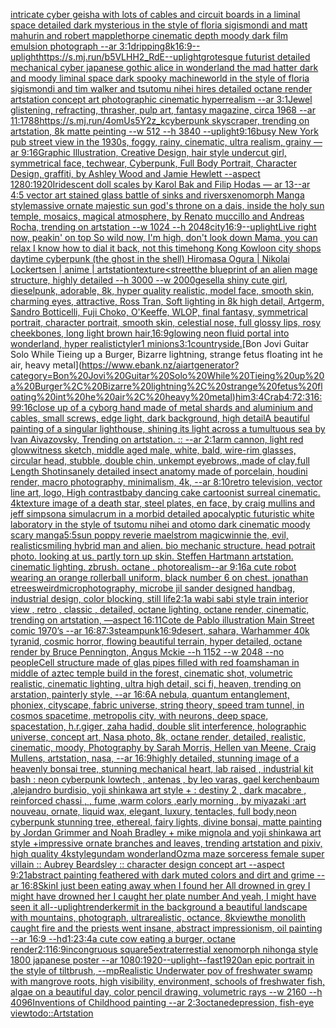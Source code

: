 [intricate cyber geisha with lots of cables and circuit boards in a liminal space detailed dark mysterious in the style of floria sigismondi and matt mahurin and robert mapplethorpe cinematic depth moody dark film emulsion photograph --ar 3:1](https://www.ebank.nz/aiartgenerator?category=intricate%20cyber%20geisha%20with%20lots%20of%20cables%20and%20circuit%20boards%20in%20a%20liminal%20space%20detailed%20dark%20mysterious%20in%20the%20style%20of%20floria%20sigismondi%20and%20matt%20mahurin%20and%20robert%20mapplethorpe%20cinematic%20depth%20moody%20dark%20film%20emulsion%20photograph%20--ar%203%3A1)[dripping](https://www.ebank.nz/aiartgenerator?category=dripping)[8k](https://www.ebank.nz/aiartgenerator?category=8k)[16:9](https://www.ebank.nz/aiartgenerator?category=16%3A9)[--uplight](https://www.ebank.nz/aiartgenerator?category=--uplight)[<https://s.mj.run/b5VLHH2_RdE>](https://www.ebank.nz/aiartgenerator?category=%3Chttps%3A//s.mj.run/b5VLHH2_RdE%3E)[--uplight](https://www.ebank.nz/aiartgenerator?category=--uplight)[grotesque futurist detailed mechanical cyber japanese gothic alice in wonderland the mad hatter dark and moody liminal space dark spooky machineworld in the style of floria sigismondi and tim walker and tsutomu nihei hires detailed octane render artstation concept art photographic cinematic hyperrealism --ar 3:1](https://www.ebank.nz/aiartgenerator?category=grotesque%20futurist%20detailed%20mechanical%20cyber%20japanese%20gothic%20alice%20in%20wonderland%20the%20mad%20hatter%20dark%20and%20moody%20liminal%20space%20dark%20spooky%20machineworld%20in%20the%20style%20of%20floria%20sigismondi%20and%20tim%20walker%20and%20tsutomu%20nihei%20hires%20detailed%20octane%20render%20artstation%20concept%20art%20photographic%20cinematic%20hyperrealism%20--ar%203%3A1)[Jewel glistening, refracting, thrasher, pulp art, fantasy magazine, circa 1968 --ar 11:17](https://www.ebank.nz/aiartgenerator?category=Jewel%20glistening%2C%20refracting%2C%20thrasher%2C%20pulp%20art%2C%20fantasy%20magazine%2C%20circa%201968%20--ar%2011%3A17)[88](https://www.ebank.nz/aiartgenerator?category=88)[<https://s.mj.run/4omUs5Y2z_k>](https://www.ebank.nz/aiartgenerator?category=%3Chttps%3A//s.mj.run/4omUs5Y2z_k%3E)[cyberpunk skyscraper, trending on artstation, 8k matte peinting --w 512 --h 3840 --uplight](https://www.ebank.nz/aiartgenerator?category=cyberpunk%20skyscraper%2C%20trending%20on%20artstation%2C%208k%20matte%20peinting%20--w%20512%20--h%203840%20--uplight)[9:16](https://www.ebank.nz/aiartgenerator?category=9%3A16)[busy New York pub street view in the 1930s, foggy, rainy, cinematic, ultra realism, grainy —ar 9:16](https://www.ebank.nz/aiartgenerator?category=busy%20New%20York%20pub%20street%20view%20in%20the%201930s%2C%20foggy%2C%20rainy%2C%20cinematic%2C%20ultra%20realism%2C%20grainy%20%E2%80%94ar%209%3A16)[Graphic Illustration, Creative Design, hair style undercut girl, symmetrical face, techwear, Cyberpunk, Full Body Portrait, Character Design, graffiti, by Ashley Wood and Jamie Hewlett --aspect 1280:1920](https://www.ebank.nz/aiartgenerator?category=Graphic%20Illustration%2C%20Creative%20Design%2C%20hair%20style%20undercut%20girl%2C%20symmetrical%20face%2C%20techwear%2C%20Cyberpunk%2C%20Full%20Body%20Portrait%2C%20Character%20Design%2C%20graffiti%2C%20by%20Ashley%20Wood%20and%20Jamie%20Hewlett%20--aspect%201280%3A1920)[Iridescent doll scales by Karol Bak and Filip Hodas — ar 13](https://www.ebank.nz/aiartgenerator?category=Iridescent%20doll%20scales%20by%20Karol%20Bak%20and%20Filip%20Hodas%20%E2%80%94%20ar%2013)[--ar 4:5 vector art stained glass battle of sinks and rivers](https://www.ebank.nz/aiartgenerator?category=--ar%204%3A5%20vector%20art%20stained%20glass%20battle%20of%20sinks%20and%20rivers)[xenomorph Manga style](https://www.ebank.nz/aiartgenerator?category=xenomorph%20Manga%20style)[massive ornate majestic sun god's throne on a dais, inside the holy sun temple, mosaics, magical atmosphere, by Renato muccillo and Andreas Rocha, trending on artstation  --w 1024 --h 2048](https://www.ebank.nz/aiartgenerator?category=massive%20ornate%20majestic%20sun%20god%27s%20throne%20on%20a%20dais%2C%20inside%20the%20holy%20sun%20temple%2C%20mosaics%2C%20magical%20atmosphere%2C%20by%20Renato%20muccillo%20and%20Andreas%20Rocha%2C%20trending%20on%20artstation%20%20--w%201024%20--h%202048)[city](https://www.ebank.nz/aiartgenerator?category=city)[16:9](https://www.ebank.nz/aiartgenerator?category=16%3A9)[--uplight](https://www.ebank.nz/aiartgenerator?category=--uplight)[Live right now, peakin' on top So wild now, I'm high, don't look down Mama, you can relax I know how to dial it back, not this time](https://www.ebank.nz/aiartgenerator?category=Live%20right%20now%2C%20peakin%27%20on%20top%20So%20wild%20now%2C%20I%27m%20high%2C%20don%27t%20look%20down%20Mama%2C%20you%20can%20relax%20I%20know%20how%20to%20dial%20it%20back%2C%20not%20this%20time)[hong Kong Kowloon city shops daytime cyberpunk (the ghost in the shell) Hiromasa Ogura | Nikolai Lockertsen | anime | artstation](https://www.ebank.nz/aiartgenerator?category=hong%20Kong%20Kowloon%20city%20shops%20daytime%20cyberpunk%20%28the%20ghost%20in%20the%20shell%29%20Hiromasa%20Ogura%20%7C%20Nikolai%20Lockertsen%20%7C%20anime%20%7C%20artstation)[texture](https://www.ebank.nz/aiartgenerator?category=texture)[<street](https://www.ebank.nz/aiartgenerator?category=%3Cstreet)[the blueprint of an alien mage structure, highly detailed --h 3000 --w 2000](https://www.ebank.nz/aiartgenerator?category=the%20blueprint%20of%20an%20alien%20mage%20structure%2C%20highly%20detailed%20--h%203000%20--w%202000)[gesell](https://www.ebank.nz/aiartgenerator?category=gesell)[a shiny cute girl, dieselpunk, adorable, 8k, hyper quality realistic, model face, smooth skin, charming eyes, attractive, Ross Tran, Soft lighting in 8k high detail, Artgerm, Sandro Botticelli, Fuji Choko, O'Keeffe, WLOP, final fantasy, symmetrical portrait, character portrait, smooth skin, celestial nose, full glossy lips, rosy cheekbones, long light brown hair,](https://www.ebank.nz/aiartgenerator?category=a%20shiny%20cute%20girl%2C%20dieselpunk%2C%20adorable%2C%208k%2C%20hyper%20quality%20realistic%2C%20model%20face%2C%20smooth%20skin%2C%20charming%20eyes%2C%20attractive%2C%20Ross%20Tran%2C%20Soft%20lighting%20in%208k%20high%20detail%2C%20Artgerm%2C%20Sandro%20Botticelli%2C%20Fuji%20Choko%2C%20O%27Keeffe%2C%20WLOP%2C%20final%20fantasy%2C%20symmetrical%20portrait%2C%20character%20portrait%2C%20smooth%20skin%2C%20celestial%20nose%2C%20full%20glossy%20lips%2C%20rosy%20cheekbones%2C%20long%20light%20brown%20hair%2C)[16:9](https://www.ebank.nz/aiartgenerator?category=16%3A9)[glowing neon fluid portal into wonderland, hyper realistic](https://www.ebank.nz/aiartgenerator?category=glowing%20neon%20fluid%20portal%20into%20wonderland%2C%20hyper%20realistic)[tyler1 minions](https://www.ebank.nz/aiartgenerator?category=tyler1%20minions)[3:1](https://www.ebank.nz/aiartgenerator?category=3%3A1)[countryside.](https://www.ebank.nz/aiartgenerator?category=countryside.)[Bon Jovi Guitar Solo While Tieing up a Burger, Bizarre lightning, strange fetus floating int he air, heavy metal](https://www.ebank.nz/aiartgenerator?category=Bon%20Jovi%20Guitar%20Solo%20While%20Tieing%20up%20a%20Burger%2C%20Bizarre%20lightning%2C%20strange%20fetus%20floating%20int%20he%20air%2C%20heavy%20metal)[him](https://www.ebank.nz/aiartgenerator?category=him)[3:4](https://www.ebank.nz/aiartgenerator?category=3%3A4)[Crab](https://www.ebank.nz/aiartgenerator?category=Crab)[4:7](https://www.ebank.nz/aiartgenerator?category=4%3A7)[2:3](https://www.ebank.nz/aiartgenerator?category=2%3A3)[16:9](https://www.ebank.nz/aiartgenerator?category=16%3A9)[9:16](https://www.ebank.nz/aiartgenerator?category=9%3A16)[close up of a cyborg hand made of metal shards and aluminium and cables, small screws, edge light, dark background, high detail](https://www.ebank.nz/aiartgenerator?category=close%20up%20of%20a%20cyborg%20hand%20made%20of%20metal%20shards%20and%20aluminium%20and%20cables%2C%20small%20screws%2C%20edge%20light%2C%20dark%20background%2C%20high%20detail)[A beautiful painting of a singular lighthouse, shining its light across a tumultuous sea by Ivan Aivazovsky, Trending on artstation. :: --ar 2:1](https://www.ebank.nz/aiartgenerator?category=A%20beautiful%20painting%20of%20a%20singular%20lighthouse%2C%20shining%20its%20light%20across%20a%20tumultuous%20sea%20by%20Ivan%20Aivazovsky%2C%20Trending%20on%20artstation.%20%3A%3A%20--ar%202%3A1)[arm cannon, light red glow](https://www.ebank.nz/aiartgenerator?category=arm%20cannon%2C%20light%20red%20glow)[witness sketch, middle aged male, white, bald, wire-rim glasses, circular head, stubble, double chin, unkempt eyebrows,](https://www.ebank.nz/aiartgenerator?category=witness%20sketch%2C%20middle%20aged%20male%2C%20white%2C%20bald%2C%20wire-rim%20glasses%2C%20circular%20head%2C%20stubble%2C%20double%20chin%2C%20unkempt%20eyebrows%2C)[,made of clay,full Length Shot](https://www.ebank.nz/aiartgenerator?category=%2Cmade%20of%20clay%2Cfull%20Length%20Shot)[insanely detailed insect anatomy made of porcelain, houdini render, macro photography, minimalism, 4k, --ar 8:10](https://www.ebank.nz/aiartgenerator?category=insanely%20detailed%20insect%20anatomy%20made%20of%20porcelain%2C%20houdini%20render%2C%20macro%20photography%2C%20minimalism%2C%204k%2C%20--ar%208%3A10)[retro television, vector line art, logo, High contrast](https://www.ebank.nz/aiartgenerator?category=retro%20television%2C%20vector%20line%20art%2C%20logo%2C%20High%20contrast)[baby dancing cake cartoonist surreal cinematic. 4k](https://www.ebank.nz/aiartgenerator?category=baby%20dancing%20cake%20cartoonist%20surreal%20cinematic.%204k)[texture image of a death star, steel plates, en face, by craig mullins and jeff simpson](https://www.ebank.nz/aiartgenerator?category=texture%20image%20of%20a%20death%20star%2C%20steel%20plates%2C%20en%20face%2C%20by%20craig%20mullins%20and%20jeff%20simpson)[a simulacrum in a morbid detailed apocalyptic futuristic white laboratory in the style of tsutomu nihei and otomo dark cinematic moody scary manga](https://www.ebank.nz/aiartgenerator?category=a%20simulacrum%20in%20a%20morbid%20detailed%20apocalyptic%20futuristic%20white%20laboratory%20in%20the%20style%20of%20tsutomu%20nihei%20and%20otomo%20dark%20cinematic%20moody%20scary%20manga)[5:5](https://www.ebank.nz/aiartgenerator?category=5%3A5)[sun poppy reverie maelstrom magic](https://www.ebank.nz/aiartgenerator?category=sun%20poppy%20reverie%20maelstrom%20magic)[winnie the, evil, realistic](https://www.ebank.nz/aiartgenerator?category=winnie%20the%2C%20evil%2C%20realistic)[smiling hybrid man and alien. bio mechanic structure. head potrait photo. looking at us. partly torn up skin. Steffen Hartmann artstation. cinematic lighting. zbrush. octane . photorealism--ar 9:16](https://www.ebank.nz/aiartgenerator?category=smiling%20hybrid%20man%20and%20alien.%20bio%20mechanic%20structure.%20head%20potrait%20photo.%20looking%20at%20us.%20partly%20torn%20up%20skin.%20Steffen%20Hartmann%20artstation.%20cinematic%20lighting.%20zbrush.%20octane%20.%20photorealism--ar%209%3A16)[a cute robot wearing an orange rollerball uniform, black number 6 on chest. jonathan e](https://www.ebank.nz/aiartgenerator?category=a%20cute%20robot%20wearing%20an%20orange%20rollerball%20uniform%2C%20black%20number%206%20on%20chest.%20jonathan%20e)[trees](https://www.ebank.nz/aiartgenerator?category=trees)[weird](https://www.ebank.nz/aiartgenerator?category=weird)[microphotography, microbe jil sander designed handbag, industrial design, color blocking, still life](https://www.ebank.nz/aiartgenerator?category=microphotography%2C%20microbe%20jil%20sander%20designed%20handbag%2C%20industrial%20design%2C%20color%20blocking%2C%20still%20life)[2:1](https://www.ebank.nz/aiartgenerator?category=2%3A1)[a wabi sabi style train interior view , retro , classic , detailed, octane lighting, octane render, cinematic, trending on artstation, —aspect 16:11](https://www.ebank.nz/aiartgenerator?category=a%20wabi%20sabi%20style%20train%20interior%20view%20%2C%20retro%20%2C%20classic%20%2C%20detailed%2C%20octane%20lighting%2C%20octane%20render%2C%20cinematic%2C%20trending%20on%20artstation%2C%20%E2%80%94aspect%2016%3A11)[Cote de Pablo illustration Main Street comic 1970’s --ar 16:8](https://www.ebank.nz/aiartgenerator?category=Cote%20de%20Pablo%20illustration%20Main%20Street%20comic%201970%E2%80%99s%20--ar%2016%3A8)[7:3](https://www.ebank.nz/aiartgenerator?category=7%3A3)[steampunk](https://www.ebank.nz/aiartgenerator?category=steampunk)[16:9](https://www.ebank.nz/aiartgenerator?category=16%3A9)[desert, sahara, Warhammer 40k tyranid, cosmic horror, flowing beautiful terrain, hyper detailed, octane render by Bruce Pennington, Angus Mckie --h 1152 --w 2048 --no people](https://www.ebank.nz/aiartgenerator?category=desert%2C%20sahara%2C%20Warhammer%2040k%20tyranid%2C%20cosmic%20horror%2C%20flowing%20beautiful%20terrain%2C%20hyper%20detailed%2C%20octane%20render%20by%20Bruce%20Pennington%2C%20Angus%20Mckie%20--h%201152%20--w%202048%20--no%20people)[Cell structure made of glas pipes filled with red foam](https://www.ebank.nz/aiartgenerator?category=Cell%20structure%20made%20of%20glas%20pipes%20filled%20with%20red%20foam)[shaman in middle of aztec temple build in the forest, cinematic shot, volumetric realistic, cinematic lighting, ultra high detail, sci fi, heaven, trending on arstation, painterly style, --ar 16:6](https://www.ebank.nz/aiartgenerator?category=shaman%20in%20middle%20of%20aztec%20temple%20build%20in%20the%20forest%2C%20cinematic%20shot%2C%20volumetric%20realistic%2C%20cinematic%20lighting%2C%20ultra%20high%20detail%2C%20sci%20fi%2C%20heaven%2C%20trending%20on%20arstation%2C%20painterly%20style%2C%20--ar%2016%3A6)[A nebula, quantum entanglement, phoniex, cityscape, fabric universe, string theory, speed tram tunnel, in cosmos spacetime, metropolis city, with neurons, deep space, spacestation, h.r.giger, zaha hadid, double slit interference, holographic universe, concept art, Nasa photo, 8k, octane render, detailed, realistic, cinematic, moody, Photography by Sarah Morris, Hellen van Meene, Craig Mullens, artstation, nasa, --ar 16:9](https://www.ebank.nz/aiartgenerator?category=A%20nebula%2C%20quantum%20entanglement%2C%20phoniex%2C%20cityscape%2C%20fabric%20universe%2C%20string%20theory%2C%20speed%20tram%20tunnel%2C%20in%20cosmos%20spacetime%2C%20metropolis%20city%2C%20with%20neurons%2C%20deep%20space%2C%20spacestation%2C%20h.r.giger%2C%20zaha%20hadid%2C%20double%20slit%20interference%2C%20holographic%20universe%2C%20concept%20art%2C%20Nasa%20photo%2C%208k%2C%20octane%20render%2C%20detailed%2C%20realistic%2C%20cinematic%2C%20moody%2C%20Photography%20by%20Sarah%20Morris%2C%20Hellen%20van%20Meene%2C%20Craig%20Mullens%2C%20artstation%2C%20nasa%2C%20--ar%2016%3A9)[highly detailed, stunning image of a heavenly bonsai tree, stunning mechanical heart, lab raised , industrial kit bash : neon cyberpunk lowtech , antenas , by leo varas, gael kerchenbaum ,alejandro burdisio,  yoji shinkawa art style + : destiny 2 , dark macabre , reinforced chassi , , fume ,warm colors ,early morning , by miyazaki :art nouveau, ornate, liquid wax, elegant, luxury, tentacles, full body,neon cyberpunk stunning tree, ethereal, fairy lights, divine bonsai, matte painting by Jordan Grimmer and Noah Bradley + mike mignola and yoji shinkawa art style +impressive ornate branches and leaves, trending artstation and pixiv, high quality 4k](https://www.ebank.nz/aiartgenerator?category=highly%20detailed%2C%20stunning%20image%20of%20a%20heavenly%20bonsai%20tree%2C%20stunning%20mechanical%20heart%2C%20lab%20raised%20%2C%20industrial%20kit%20bash%20%3A%20neon%20cyberpunk%20lowtech%20%2C%20antenas%20%2C%20by%20leo%20varas%2C%20gael%20kerchenbaum%20%2Calejandro%20burdisio%2C%20%20yoji%20shinkawa%20art%20style%20%2B%20%3A%20destiny%202%20%2C%20dark%20macabre%20%2C%20reinforced%20chassi%20%2C%20%2C%20fume%20%2Cwarm%20colors%20%2Cearly%20morning%20%2C%20by%20miyazaki%20%3Aart%20nouveau%2C%20ornate%2C%20liquid%20wax%2C%20elegant%2C%20luxury%2C%20tentacles%2C%20full%20body%2Cneon%20cyberpunk%20stunning%20tree%2C%20ethereal%2C%20fairy%20lights%2C%20divine%20bonsai%2C%20matte%20painting%20by%20Jordan%20Grimmer%20and%20Noah%20Bradley%20%2B%20mike%20mignola%20and%20yoji%20shinkawa%20art%20style%20%2Bimpressive%20ornate%20branches%20and%20leaves%2C%20trending%20artstation%20and%20pixiv%2C%20high%20quality%204k)[style](https://www.ebank.nz/aiartgenerator?category=style)[gundam wonderland](https://www.ebank.nz/aiartgenerator?category=gundam%20wonderland)[Ozma maze sorceress female super villain :: Aubrey Beardsley :: character design concept art  --aspect 9:21](https://www.ebank.nz/aiartgenerator?category=Ozma%20maze%20sorceress%20female%20super%20villain%20%3A%3A%20Aubrey%20Beardsley%20%3A%3A%20character%20design%20concept%20art%20%20--aspect%209%3A21)[abstract painting feathered with dark muted colors and dirt and grime --ar 16:8](https://www.ebank.nz/aiartgenerator?category=abstract%20painting%20feathered%20with%20dark%20muted%20colors%20and%20dirt%20and%20grime%20--ar%2016%3A8)[Skin](https://www.ebank.nz/aiartgenerator?category=Skin)[I just been eating away when I found her All drowned in grey I might have drowned her I caught her plate number And yeah, I might have seen it all](https://www.ebank.nz/aiartgenerator?category=I%20just%20been%20eating%20away%20when%20I%20found%20her%20All%20drowned%20in%20grey%20I%20might%20have%20drowned%20her%20I%20caught%20her%20plate%20number%20And%20yeah%2C%20I%20might%20have%20seen%20it%20all)[--uplight](https://www.ebank.nz/aiartgenerator?category=--uplight)[render](https://www.ebank.nz/aiartgenerator?category=render)[kermit in the background a beautiful landscape with mountains, photograph, ultrarealistic, octance, 8k](https://www.ebank.nz/aiartgenerator?category=kermit%20in%20the%20background%20a%20beautiful%20landscape%20with%20mountains%2C%20photograph%2C%20ultrarealistic%2C%20octance%2C%208k)[view](https://www.ebank.nz/aiartgenerator?category=view)[the monolith caught fire and the priests went insane, abstract impressionism, oil painting --ar 16:9 --hd](https://www.ebank.nz/aiartgenerator?category=the%20monolith%20caught%20fire%20and%20the%20priests%20went%20insane%2C%20abstract%20impressionism%2C%20oil%20painting%20--ar%2016%3A9%20--hd)[1:2](https://www.ebank.nz/aiartgenerator?category=1%3A2)[3:4](https://www.ebank.nz/aiartgenerator?category=3%3A4)[a cute cow eating a burger, octane render](https://www.ebank.nz/aiartgenerator?category=a%20cute%20cow%20eating%20a%20burger%2C%20octane%20render)[2:1](https://www.ebank.nz/aiartgenerator?category=2%3A1)[16:9](https://www.ebank.nz/aiartgenerator?category=16%3A9)[incongruous square](https://www.ebank.nz/aiartgenerator?category=incongruous%20square)[5](https://www.ebank.nz/aiartgenerator?category=5)[extraterrestial xenomorph nihonga style 1800 japanese poster --ar 1080:1920](https://www.ebank.nz/aiartgenerator?category=extraterrestial%20xenomorph%20nihonga%20style%201800%20japanese%20poster%20--ar%201080%3A1920)[--uplight](https://www.ebank.nz/aiartgenerator?category=--uplight)[--fast](https://www.ebank.nz/aiartgenerator?category=--fast)[1920](https://www.ebank.nz/aiartgenerator?category=1920)[an epic portrait in the style of tiltbrush, --mp](https://www.ebank.nz/aiartgenerator?category=an%20epic%20portrait%20in%20the%20style%20of%20tiltbrush%2C%20--mp)[Realistic Underwater pov of freshwater swamp with mangrove roots, high visibility, environment, schools of freshwater fish, algae on a beautiful day, color pencil drawing, volumetric rays --w 2160 --h 4096](https://www.ebank.nz/aiartgenerator?category=Realistic%20Underwater%20pov%20of%20freshwater%20swamp%20with%20mangrove%20roots%2C%20high%20visibility%2C%20environment%2C%20schools%20of%20freshwater%20fish%2C%20algae%20on%20a%20beautiful%20day%2C%20color%20pencil%20drawing%2C%20volumetric%20rays%20--w%202160%20--h%204096)[Inventions of Childhood painting --ar 2:3](https://www.ebank.nz/aiartgenerator?category=Inventions%20of%20Childhood%20painting%20--ar%202%3A3)[octane](https://www.ebank.nz/aiartgenerator?category=octane)[depression, fish-eye view](https://www.ebank.nz/aiartgenerator?category=depression%2C%20fish-eye%20view)[todo::](https://www.ebank.nz/aiartgenerator?category=todo%3A%3A)[Artstation](https://www.ebank.nz/aiartgenerator?category=Artstation)